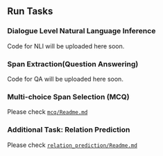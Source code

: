 ## Run Tasks

### Dialogue Level Natural Language Inference
Code for NLI will be uploaded here soon.

### Span Extraction(Question Answering)
Code for QA will be uploaded here soon.

### Multi-choice Span Selection (MCQ)
Please check [`mcq/Readme.md`](mcq/Readme.md)

### Additional Task: Relation Prediction
Please check [`relation_prediction/Readme.md`](relation_prediction/Readme.md)

